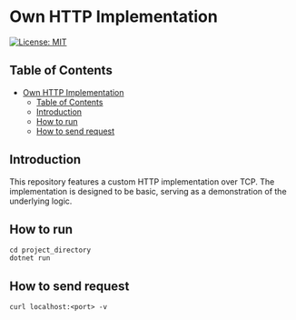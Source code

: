 # Own HTTP Implementation

<p>
  <a href="https://opensource.org/licenses/MIT">
    <img alt="License: MIT" src="https://img.shields.io/badge/License-MIT-blue.svg">
  </a>
</p>

## Table of Contents

- [Own HTTP Implementation](#own-http-implementation)
  - [Table of Contents](#table-of-contents)
  - [Introduction](#introduction)
  - [How to run](#how-to-run)
  - [How to send request](#how-to-send-request)


## Introduction
This repository features a custom HTTP implementation over TCP. The implementation is designed to be basic, serving as a demonstration of the underlying logic.

## How to run

```
cd project_directory
dotnet run
```

## How to send request

```
curl localhost:<port> -v
```